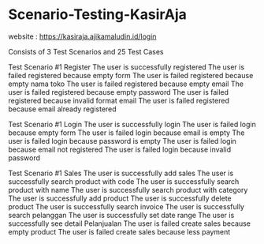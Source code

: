 # Scenario-Testing-KasirAja

website : https://kasiraja.ajikamaludin.id/login

Consists of 3 Test Scenarios and 25 Test Cases

Test Scenario #1 Register
    The user is successfully registered
    The user is failed registered because empty form
    The user is failed registered because empty nama toko
    The user is failed registered because empty email
    The user is failed registered because empty password
    The user is failed registered because invalid format email
    The user is failed registered because email already registered

Test Scenario #1 Login
    The user is successfully login
    The user is failed login because empty form
    The user is failed login because email is empty
    The user is failed login because password is empty
    The user is failed login because email not registered
    The user is failed login because invalid password

Test Scenario #1 Sales
    The user is successfully add sales
    The user is successfully search product with code
    The user is successfully search product with name
    The user is successfully search product with category
    The user is successfully add product
    The user is successfully delete product
    The user is successfully search invoice
    The user is successfully search pelanggan
    The user is successfully set date range
    The user is successfully see detail Pelanjualan
    The user is failed create sales because empty product
    The user is failed create sales because less payment

